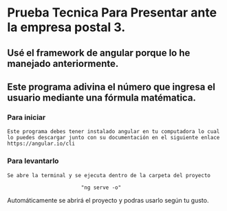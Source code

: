 # Prueba Tecnica Para Presentar ante la empresa postal 3.

## Usé el framework de angular porque lo he manejado anteriormente.

## Este programa adivina el número que ingresa el usuario mediante una fórmula matématica.

### Para iniciar

    Este programa debes tener instalado angular en tu computadora lo cual lo puedes descargar junto con su documentación en el siguiente enlace https://angular.io/cli

### Para levantarlo

    Se abre la terminal y se ejecuta dentro de la carpeta del proyecto 

                            "ng serve -o"

Automáticamente se abrirá el proyecto y podras usarlo según tu gusto.








